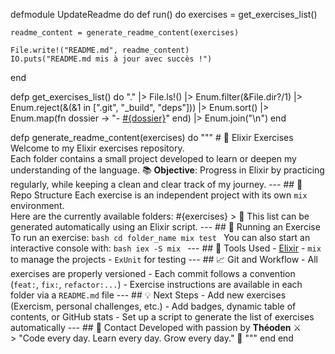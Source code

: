 defmodule UpdateReadme do
  def run() do
    exercises = get_exercises_list()

    readme_content = generate_readme_content(exercises)

    File.write!("README.md", readme_content)
    IO.puts("README.md mis à jour avec succès !")
  end

  defp get_exercises_list() do
    "."
    |> File.ls!()
    |> Enum.filter(&File.dir?/1)
    |> Enum.reject(&(&1 in [".git", "_build", "deps"]))
    |> Enum.sort()
    |> Enum.map(fn dossier -> "- [#{dossier}](./#{dossier})" end)
    |> Enum.join("\n")
  end

  defp generate_readme_content(exercises) do
    """
    # 🧠 Elixir Exercises
    Welcome to my Elixir exercises repository.  
    Each folder contains a small project developed to learn or deepen my understanding of the language.
    📚 **Objective**: Progress in Elixir by practicing regularly, while keeping a clean and clear track of my journey.
    ---
    ## 🚀 Repo Structure
    Each exercise is an independent project with its own `mix` environment.  
    Here are the currently available folders:
    #{exercises}
    > 🔄 This list can be generated automatically using an Elixir script.
    ---
    ## 🧪 Running an Exercise
    To run an exercise:
    ```bash
    cd folder_name
    mix test
    ```
    You can also start an interactive console with:
    ```bash
    iex -S mix
    ```
    ---
    ## 🧰 Tools Used
    - [Elixir](https://elixir-lang.org/)
    - `mix` to manage the projects
    - `ExUnit` for testing
    ---
    ## 📈 Git and Workflow
    - All exercises are properly versioned
    - Each commit follows a convention (`feat:`, `fix:`, `refactor:...`)
    - Exercise instructions are available in each folder via a `README.md` file
    ---
    ## 💡 Next Steps
    - Add new exercises (Exercism, personal challenges, etc.)
    - Add badges, dynamic table of contents, or GitHub stats
    - Set up a script to generate the list of exercises automatically
    ---
    ## 📣 Contact
    Developed with passion by **Théoden** ⚔️  
    > "Code every day. Learn every day. Grow every day." 💪
    """
  end
end
